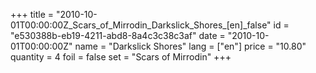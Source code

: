 +++
title = "2010-10-01T00:00:00Z_Scars_of_Mirrodin_Darkslick_Shores_[en]_false"
id = "e530388b-eb19-4211-abd8-8a4c3c38c3af"
date = "2010-10-01T00:00:00Z"
name = "Darkslick Shores"
lang = ["en"]
price = "10.80"
quantity = 4
foil = false
set = "Scars of Mirrodin"
+++
